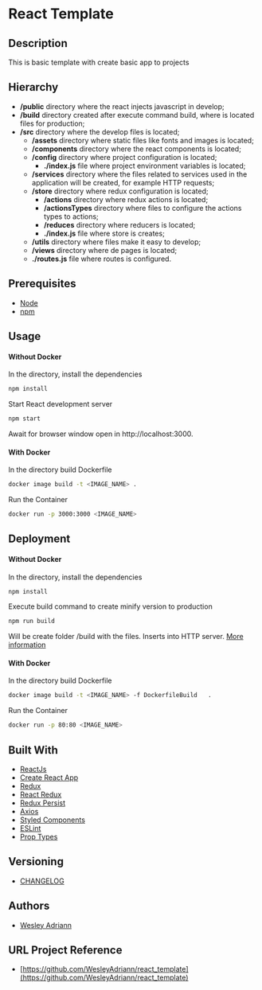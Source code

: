 React Template
============

## Description

This is basic template with create basic app to projects

## Hierarchy

- **/public** directory where the react injects javascript in develop;
- **/build** directory created after execute command build, where is located files for production;
- **/src** directory where the develop files is located;
  - **/assets** directory where static files like fonts and images is located;
  - **/components** directory where the react components is located;
  - **/config** directory where project configuration is located;
    - **./index.js** file where project environment variables is located;
  - **/services** directory where the files related to services used in the application will be created, for example HTTP requests;
  - **/store** directory where redux configuration is located;
    - **/actions** directory where redux actions is located;
    - **/actionsTypes** directory where files to configure the actions types to actions;
    - **/reduces** directory where reducers is located;
    - **./index.js** file where store is creates;
  - **/utils** directory where files make it easy to develop;
  - **/views** directory where de pages is located;
  - **./routes.js** file where routes is configured.

## Prerequisites

- [Node](https://nodejs.org/)
- [npm](https://www.npmjs.com)

## Usage
#### Without Docker
In the directory, install the dependencies
```bash
npm install
```
Start React development server
```bash
npm start
```
Await for browser window open in http://localhost:3000.

#### With Docker
In the directory build Dockerfile
```bash
docker image build -t <IMAGE_NAME> . 
```
Run the Container
```bash
docker run -p 3000:3000 <IMAGE_NAME> 
```

## Deployment
#### Without Docker
In the directory, install the dependencies
```bash
npm install
```
Execute build command to create minify version to production
```bash
npm run build
```
Will be create folder /build with the files. Inserts into HTTP server. [More information](https://create-react-app.dev/docs/deployment/)

#### With Docker
In the directory build Dockerfile
```bash
docker image build -t <IMAGE_NAME> -f DockerfileBuild   .
```
Run the Container
```bash
docker run -p 80:80 <IMAGE_NAME> 
```

## Built With

- [ReactJs](https://reactjs.org)
- [Create React App](https://create-react-app.dev)
- [Redux](https://redux.js.org)
- [React Redux](https://react-redux.js.org)
- [Redux Persist](https://github.com/rt2zz/redux-persist)
- [Axios](https://github.com/axios/axios)
- [Styled Components](https://www.styled-components.com)
- [ESLint](https://eslint.org)
- [Prop Types](https://www.npmjs.com/package/prop-types)

## Versioning

- [CHANGELOG](CHANGELOG.md)

## Authors

- [Wesley Adriann](https://github.com/WesleyAdriann)

## URL Project Reference

- [https://github.com/WesleyAdriann/react_template](https://github.com/WesleyAdriann/react_template)
